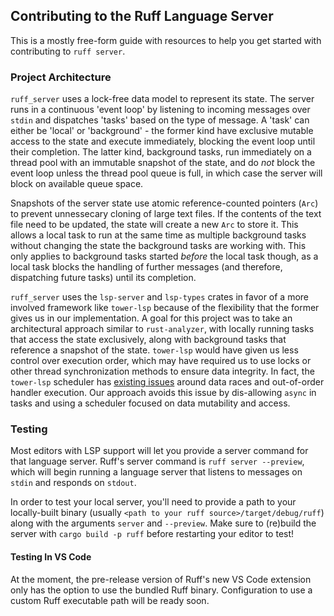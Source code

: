 ## Contributing to the Ruff Language Server

This is a mostly free-form guide with resources to help you get started with contributing to `ruff server`.

### Project Architecture

`ruff_server` uses a lock-free data model to represent its state. The server runs in a continuous 'event loop' by listening to incoming messages
over `stdin` and dispatches 'tasks' based on the type of message. A 'task' can either be 'local' or 'background' - the former kind have
exclusive mutable access to the state and execute immediately, blocking the event loop until their completion. The latter kind, background
tasks, run immediately on a thread pool with an immutable snapshot of the state, and do _not_ block the event loop unless the thread pool
queue is full, in which case the server will block on available queue space.

Snapshots of the server state use atomic reference-counted pointers (`Arc`) to prevent unnessecary cloning of large text files. If the contents
of the text file need to be updated, the state will create a new `Arc` to store it. This allows a local task to run at the same time as multiple background tasks
without changing the state the background tasks are working with. This only applies to background tasks started _before_ the local task though, as a local task blocks
the handling of further messages (and therefore, dispatching future tasks) until its completion.

`ruff_server` uses the `lsp-server` and `lsp-types` crates in favor of a more involved framework like `tower-lsp` because of the flexibility that the former gives us
in our implementation. A goal for this project was to take an architectural approach similar to `rust-analyzer`, with locally running tasks that access the state exclusively,
along with background tasks that reference a snapshot of the state. `tower-lsp` would have given us less control over execution order, which may have required us to use locks
or other thread synchronization methods to ensure data integrity. In fact, the `tower-lsp` scheduler has [existing issues](https://github.com/ebkalderon/tower-lsp/issues/284) around
data races and out-of-order handler execution. Our approach avoids this issue by dis-allowing `async` in tasks and using a scheduler focused on data mutability and access.

### Testing

Most editors with LSP support will let you provide a server command for that language server. Ruff's server command is `ruff server --preview`, which will begin running a language server that listens to messages on `stdin` and responds on `stdout`. 

In order to test your local server, you'll need to provide a path to your locally-built binary (usually `<path to your ruff source>/target/debug/ruff`) along with the arguments `server` and `--preview`. Make sure to (re)build the server with `cargo build -p ruff` before restarting your editor to test!

#### Testing In VS Code

At the moment, the pre-release version of Ruff's new VS Code extension only has the option to use the bundled Ruff binary. Configuration to use a custom Ruff executable path will be ready soon.
